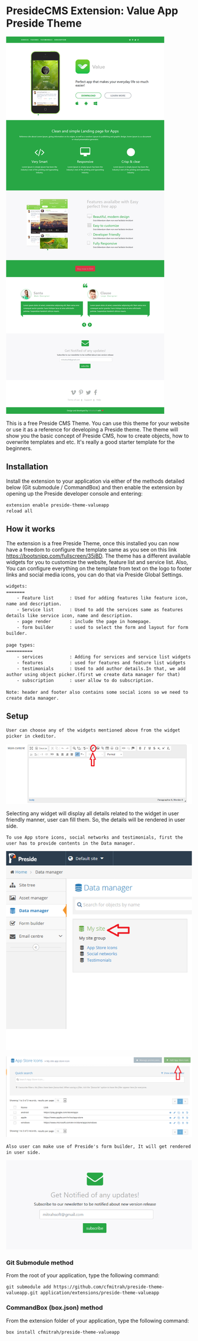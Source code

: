 # PresideCMS Extension: Value App Preside Theme

![addDetails](screens/homepage.png)

This is a free Preside CMS Theme. You can use this theme for your website or use it as a reference for developing a Preside theme. The theme will show you the basic concept of Preside CMS, how to create objects, how to overwrite templates and etc. It's really a good starter template for the beginners.

## Installation

Install the extension to your application via either of the methods detailed below (Git submodule / CommandBox) and then enable the extension by opening up the Preside developer console and entering:

    extension enable preside-theme-valueapp
    reload all

## How it works

The extension is a free Preside Theme, once this installed you can now have a freedom to configure the template same as you see on this link https://bootsnipp.com/fullscreen/35jBD. The theme has a different available widgets for you to customize the website, feature list and service list. Also, You can configure everything on the template from text on the logo to footer links and social media icons, you can do that via Preside Global Settings.

	widgets:
	=======
		- Feature list 		: Used for adding features like feature icon, name and description.
		- Service list 		: Used to add the services same as features details like service icon, name and description.
		- page render 		: include the page in homepage.
		- form builder 		: used to select the form and layout for form builder.

	page types:
	==========
		- services			: Adding for services and service list widgets
		- features			: used for features and feature list widgets
		- testimonials		: Used to add author details.In that, we add author using object picker.(first we create data manager for that)
		- subscription		: user allow to do subscription.

	Note: header and footer also contains some social icons so we need to create data manager.

## Setup

```
User can choose any of the widgets mentioned above from the widget picker in ckeditor.
```
![widgetPicker](screens/widgetPicker.png)

Selecting  any widget will display all details related to the widget in user friendly manner, user can fill them. So, the details will be rendered in user side.

~~~
To use App store icons, social networks and testimonials, first the user has to provide contents in the Data manager.
~~~
![dataManager](screens/dataManager.png)

![addDetails](screens/addDetails.png)

~~~
Also user can make use of Preside's form builder, It will get rendered in user side.
~~~
![formBuilder](screens/formBuilder.png)

### Git Submodule method

From the root of your application, type the following command:

	git submodule add https://github.com/cfmitrah/preside-theme-valueapp.git application/extensions/preside-theme-valueapp

### CommandBox (box.json) method

From the extension folder of your application, type the following command:

    box install cfmitrah/preside-theme-valueapp